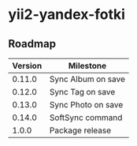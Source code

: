 # yii2-yandex-fotki

## Roadmap

| Version | Milestone          |
|---------|------------------- |
| 0.11.0  | Sync Album on save |
| 0.12.0  | Sync Tag on save   |
| 0.13.0  | Sync Photo on save |
| 0.14.0  | SoftSync command   |
| 1.0.0   | Package release    |